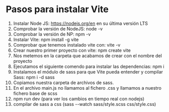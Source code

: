 # Pasos para instalar Vite
1. Instalar Node JS: https://nodejs.org/en en su última versión LTS
2. Comprobar la versión de NodeJS: node -v
3. Comprobar la versión de NP: npm -v
4. Instalar Vite: npm install -g vite
5. Comprobar que tenemos instalado vite con: vite -v
6. Crear nuestro primer proyecto con vite: npm create vite
7. Nos metemos en la carpeta que acabamos de crear con el nombre del proyecto
8. Ejecutamos el siguiente comendo para instalar las dependencias: npm i
9. Instalamos el módulo de sass para que Vite pueda entender y compilar Sass: npm i -d sass
10. Copiamos nuestra carpeta de archivos de sass.
11. En el archivo main.js no llamamos al fichero .css y llamamos a nuestro fichero base de scss
12. npm run dev (para ver los cambios en tiempo real con nodejs)
13. compilar de sass a css (sass --watch sass/style.scss css/style.css)